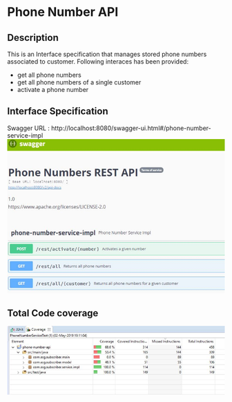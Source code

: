 # Phone Number API

## Description
This is an Interface specification that manages stored phone numbers associated to customer.
Following interaces has been provided:
- get all phone numbers
- get all phone numbers of a single customer
- activate a phone number

## Interface Specification

Swagger URL : http://localhost:8080/swagger-ui.html#/phone-number-service-impl
![REST API](https://github.com/mcaashish/phone-number-api/blob/master/swagger.JPG)

## Total Code coverage

![Code Coverage](https://github.com/mcaashish/phone-number-api/blob/master/Phone_num_code_coverage.JPG)

